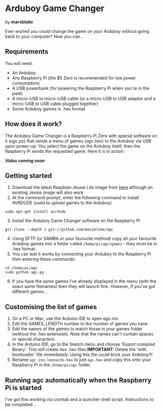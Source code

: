 # Arduboy Game Changer
by __marvbloke__

Ever wished you could change the game on your Arduboy without going back to your computer? Now you can...
## Requirements
You will need:
* An Arduboy
* Any Raspberry Pi (the $5 Zero is recommended for low power consumption)
* A USB powerbank (for powering the Raspberry Pi when you're in the park)
* A micro-USB to micro-USB cable (or a micro-USB to USB adaptor and a micro-USB to USB cable plugged together)
* Some Arduboy games in .hex format
## How does it work?
The Arduboy Game Changer is a Raspberry Pi Zero with special software on it (_agc.py_) that sends a menu of games (_agc.hex_) to the Arduboy via USB upon power-up. You select the game on the Arduboy itself, then the Raspberry Pi sends the requested game. Here it is in action:

___Video coming soon___

## Getting started
1. Download the latest Raspbian Jessie Lite image from [here](https://www.raspberrypi.org/downloads/raspbian/) although an existing Jessie image will also work
2. At the command prompt, enter the following command to install AVRDUDE (used to upload games to the Arduboy)
```
sudo apt-get install avrdude
```
3. Install the Arduboy Game Changer software on the Raspberry Pi
```
git clone --depth 1 git://github.com/marvbloke/agc
```
4. Using SFTP (or SAMBA or your favourite method) copy all your favourite Arduboy games into a folder called ```/home/pi/agc/games``` - they must be in .hex format.
5. You can test it works by connecting your Arduboy to the Raspberry Pi then entering these commands:
```
cd /home/pi/agc
sudo python agc.py
```
6. If you have the same games I've already displayed in the menu (with the exact same filenames) then they will launch fine. However, if you've got different games...
## Customising the list of games
1. On a PC or Mac, use the Arduino IDE to open _agc.ino_
2. Edit the GAMES_LENGTH number to the number of games you have
3. Edit the names of the games to match those in your games folder (without the .hex extension). Note that the names can't contain spaces or special characters.
4. In the Arduino IDE, go to the Sketch menu and choose 'Export compiled Binary'. This will create two .hex files
__IMPORTANT:__ Delete the 'with bootloader' file immediately. Using this file could brick your Arduboy!!!
5. Rename ```agc.ino.leonardo.hex``` to just ```agc.hex``` and copy this onto your Raspberry Pi in the ```/home/pi/agc``` folder.
## Running agc automatically when the Raspberry Pi is started
I've got this working via crontab and a launcher shell script. Instructions to be completed...
